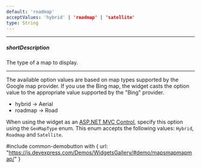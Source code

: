 ```yaml
---
default: 'roadmap'
acceptValues: 'hybrid' | 'roadmap' | 'satellite'
type: String
---
```

---
##### shortDescription
The type of a map to display.

---
The available option values are based on map types supported by the Google map provider. If you use the Bing map, the widget casts the option value to the appropriate value supported by the "Bing" provider.

- hybrid -> Aerial
- roadmap -> Road

When using the widget as an [ASP.NET MVC Control](/concepts/35%20ASP.NET%20MVC%20Controls/20%20Fundamentals '/Documentation/Guide/ASP.NET_MVC_Controls/Fundamentals/'), specify this option using the `GeoMapType` enum. This enum accepts the following values: `Hybrid`, `Roadmap` and `Satellite`.

#include common-demobutton with {
    url: "https://js.devexpress.com/Demos/WidgetsGallery/#demo/mapsmapmapmap/"
}